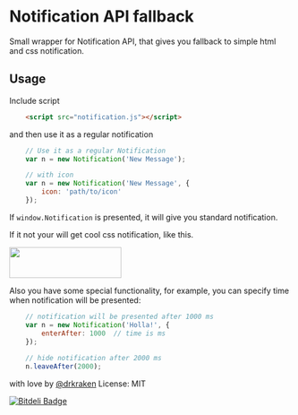 # Notification API fallback

Small wrapper for Notification API, that gives you fallback to simple html and css notification.

## Usage

Include script 
```HTML
    <script src="notification.js"></script>
```
and then use it as a regular notification

```javascript
	// Use it as a regular Notification
	var n = new Notification('New Message');

	// with icon
	var n = new Notification('New Message', {
		icon: 'path/to/icon'
	});
```

If `window.Notification` is presented, it will give you standard notification.

If it not your will get cool css notification, like this.

<img src='http://i62.tinypic.com/2e3tshz.jpg' width='200' height='55'>

Also you have some special functionality, for example, you can specify time when notification will be presented:

```javascript
	// notification will be presented after 1000 ms
	var n = new Notification('Holla!', {
		enterAfter: 1000  // time is ms
	}); 
	
	// hide notification after 2000 ms
	n.leaveAfter(2000);
```
with love by [@drkraken](http://github/drkraken)
License: MIT


[![Bitdeli Badge](https://d2weczhvl823v0.cloudfront.net/drKraken/notification-fallback.js/trend.png)](https://bitdeli.com/free "Bitdeli Badge")

